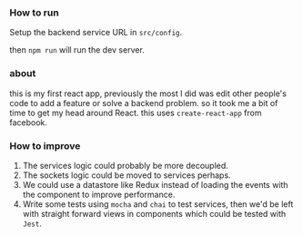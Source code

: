 ### How to run
Setup the backend service URL in `src/config`.

then `npm run` will run the dev server.

### about
this is my first react app, previously the most I did was edit other people's code to add a feature
or solve a backend problem. so it took me a bit of time to get my head around React.
this uses `create-react-app` from facebook.


### How to improve
1. The services logic could probably be more decoupled.
2. The sockets logic could be moved to services perhaps.
3. We could use a datastore like Redux instead of loading the events with the component to improve performance.
4. Write some tests using `mocha` and `chai` to test services, then we'd be left with straight forward views
in components which could be tested with `Jest`.
